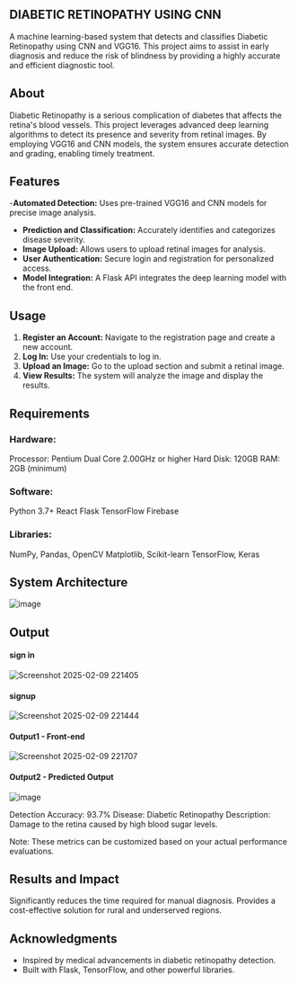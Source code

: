 ## DIABETIC RETINOPATHY USING CNN
A machine learning-based system that detects and classifies Diabetic Retinopathy using CNN and VGG16. This project aims to assist in early diagnosis and reduce the risk of blindness by providing a highly accurate and efficient diagnostic tool.

## About
Diabetic Retinopathy is a serious complication of diabetes that affects the retina's blood vessels. This project leverages advanced deep learning algorithms to detect its presence and severity from retinal images. By employing VGG16 and CNN models, the system ensures accurate detection and grading, enabling timely treatment.

## Features
-**Automated Detection:** Uses pre-trained VGG16 and CNN models for precise image analysis.
- **Prediction and Classification:** Accurately identifies and categorizes disease severity.
- **Image Upload:** Allows users to upload retinal images for analysis.
- **User Authentication:** Secure login and registration for personalized access.
- **Model Integration:** A Flask API integrates the deep learning model with the front end.


## Usage

1. **Register an Account:** Navigate to the registration page and create a new account.
2. **Log In:** Use your credentials to log in.
3. **Upload an Image:** Go to the upload section and submit a retinal image.
4. **View Results:** The system will analyze the image and display the results.

## Requirements
### Hardware:
Processor: Pentium Dual Core 2.00GHz or higher
Hard Disk: 120GB
RAM: 2GB (minimum)

### Software:
Python 3.7+
React
Flask
TensorFlow
Firebase

### Libraries:
NumPy, Pandas, OpenCV
Matplotlib, Scikit-learn
TensorFlow, Keras

## System Architecture

![image](https://github.com/user-attachments/assets/e70c1f72-bfce-414e-b1dc-0b7d69c081ad)

## Output
#### sign in
![Screenshot 2025-02-09 221405](https://github.com/user-attachments/assets/2e0b0307-1d4d-48aa-83e9-3247acf63dbe)
#### signup
![Screenshot 2025-02-09 221444](https://github.com/user-attachments/assets/e1c0ef56-0bef-4b0d-8a2d-8d05ff0d5bce)


#### Output1 - Front-end
![Screenshot 2025-02-09 221707](https://github.com/user-attachments/assets/09b497a5-1357-4286-a316-c98f571a50ca)


#### Output2 - Predicted Output

![image](https://github.com/user-attachments/assets/1cb08666-e596-4459-b68f-63aa9a99201d)

Detection Accuracy: 93.7%
Disease: Diabetic Retinopathy
Description: Damage to the retina caused by high blood sugar levels.

Note: These metrics can be customized based on your actual performance evaluations.

## Results and Impact
Significantly reduces the time required for manual diagnosis.
Provides a cost-effective solution for rural and underserved regions.

## Acknowledgments

- Inspired by medical advancements in diabetic retinopathy detection.
- Built with Flask, TensorFlow, and other powerful libraries.




